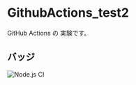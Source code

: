 # GithubActions_test2
GitHub Actions の 実験です。

## バッジ
![Node.js CI](https://github.com/Megafriday/GithubActions_test2/workflows/Node.js%20CI/badge.svg)
